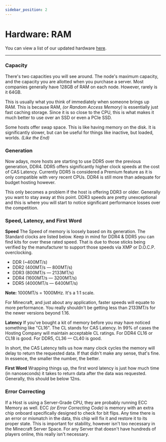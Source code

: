 ```yaml
---
sidebar_position: 2
---
```


# Hardware: RAM
You can view a list of our updated hardware [here](https://asteroidhost.com/company/hardware).

---

### Capacity
There's two capacities you will see around. The node's maximum capacity, and the capacity you are allotted when you purchase a server. Most companies generally have 128GB of RAM on each node. However, rarely is it 64GB.

This is usually what you think of immediately when someone brings up RAM. This is because RAM, *(or Random Access Memory)* is essentially just fast caching storage. Since it is so close to the CPU, this is what makes it much better to use over an SSD or even a PCIe SSD. 

Some hosts offer swap space. This is like having memory on the disk. It is significantly slower, but can be useful for things like inactive, but loaded, worlds. *(Like the End)*

### Generation
Now adays, more hosts are starting to use DDR5 over the previous generation, DDR4. DDR5 offers significantly higher clock speeds at the cost of CAS Latency. Currently DDR5 is considered a Premium feature as it is only compatible with very recent CPUs. DDR4 is still more than adequate for budget hosting however.

This only becomes a problem if the host is offering DDR3 or older. Generally you want to stay away at this point. DDR3 speeds are pretty unexceptional and this is where you will start to notice significant performance losses over the competition.

### Speed, Latency, and First Word
**Speed**
The Speed of memory is loosely based on its generation. The Standard clocks are listed below. Keep in mind for DDR4 & DDR5 you can find kits for over these rated speed. That is due to those sticks being verified by the manufacturer to support those speeds via XMP or D.O.C.P. overclocking.

- DDR (~400MT/s)
- DDR2 (400MT/s — 800MT/s)
- DDR3 (800MT/s — 2133MT/s)
- DDR4 (1600MT/s — 3200MT/s)
- DDR5 (4000MT/s — 6400MT/s)

**Note:** 1000MT/s = 1000MHz. It's a 1:1 scale.

For Minecraft, and just about any application, faster speeds will equate to more performance. You really shouldn't be getting less than 2133MT/s for the newer versions beyond 1.16.


**Latency**
If you've bought a kit of memory before you may have noticed something like "CL16". The CL stands for CAS Latency. In 99% of cases the Hosting Company will maintain acceptable CL ratings. For DDR4 CL16 or CL18 is good. For DDR5, CL36 — CL40 is good.

In short, the CAS Latency tells us how many clock cycles the memory will delay to return the requested data. If that didn't make any sense, that's fine. In essence, the smaller the number, the better.


**First Word**
Wrapping things up, the first word latency is just how much time (in nanoseconds) it takes to return data after the data was requested. Generally, this should be below 12ns.

### Error Correcting
If a Host is using a Server-Grade CPU, they are probably running ECC Memory as well. ECC *(or Error Correcting Code)* is memory with an extra chip onboard specifically designed to check for bit flips. Any time there is an error or mismatch in the data, this chip will fix it and restore it to its proper state. This is important for stability, however isn't too necessary in the Minecraft Server Space. For any Server that doesn't have hundreds of players online, this really isn't necessary.
